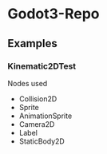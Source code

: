 # Godot3-Repo


## Examples

### Kinematic2DTest

Nodes used

- Collision2D
- Sprite
- AnimationSprite
- Camera2D
- Label
- StaticBody2D
